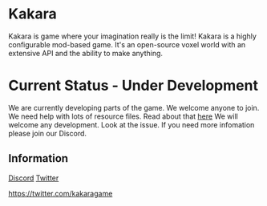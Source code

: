 # Kakara
Kakara is game where your imagination really is the limit! Kakara is a highly configurable mod-based game. It's an open-source voxel world with an extensive API and the ability to make anything.
# Current Status - Under Development
We are currently developing parts of the game. We welcome anyone to join. 
We need help with lots of resource files. Read about that [here](https://github.com/kakaragame/KVanilla/issues/3) 
We will welcome any development. Look at the issue. 
If you need more infomation please join our Discord. 
## Information
[Discord](https://discord.com/invite/GYAdsGY)
[Twitter](https://twitter.com/kakaragame)

https://twitter.com/kakaragame
